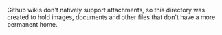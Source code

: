 Github wikis don't natively support attachments, so this directory was created to hold images, documents and other files that 
don't have a more permanent home.
